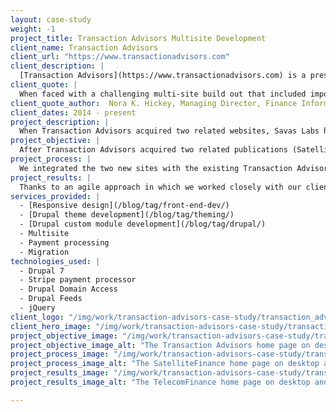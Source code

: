 ```yaml
---
layout: case-study
weight: -1
project_title: Transaction Advisors Multisite Development
client_name: Transaction Advisors
client_url: "https://www.transactionadvisors.com"
client_description: |
  [Transaction Advisors](https://www.transactionadvisors.com) is a prestigious technical journal that publishes select white papers, technical articles, and research studies on the critical issues impacting corporate transaction planning, structuring, and execution.
client_quote: |
  When faced with a challenging multi-site build out that included importing content from a very old platform, creating 3 integrated subscription forms, and launching under a tight timeline, Savas Labs was strategic, knowledgeable, and great to work with. They were the right team for our complex project!
client_quote_author:  Nora K. Hickey, Managing Director, Finance Information Group
client_dates: 2014 - present
project_description: |
  When Transaction Advisors acquired two related websites, Savas Labs helped integrate those sites into their existing Drupal 7 infrastructure, providing responsive theming, subscription access, and a single administrative interface for all three sites.
project_objective: |
  After Transaction Advisors acquired two related publications (SatelliteFinance and TelecomFinance), they needed to easily manage all three websites from a single administrative interface. For branding purposes, they wanted a similar look and feel across the three sites. Lastly, it was critical to offer users online subscription access to each site’s paywall-protected content.
project_process: |
  We integrated the two new sites with the existing Transaction Advisors Drupal 7 installation and database using the Drupal Domain Access module, allowing each site to have its own domain name and theme while providing a single administrative interface. We extended the Transaction Advisors theme to the SatelliteFinance and TelecomFinance sites in a responsive way so that they worked on all devices. For easy subscription management and access to paywall restricted content we integrated [Stripe](https://stripe.com/) via a custom module. The Drupal Feeds module allowed us to import all content from the two legacy sites before going live.
project_results: |
  Thanks to an agile approach in which we worked closely with our client, the new sites launched in time for an important conference, the administrative burden from running three separate websites was reduced, and both the customers and the business felt the benefit of easy to manage subscriptions.
services_provided: |
  - [Responsive design](/blog/tag/front-end-dev/)
  - [Drupal theme development](/blog/tag/theming/)
  - [Drupal custom module development](/blog/tag/drupal/)
  - Multisite
  - Payment processing
  - Migration
technologies_used: |
  - Drupal 7
  - Stripe payment processor
  - Drupal Domain Access
  - Drupal Feeds
  - jQuery
client_logo: "/img/work/transaction-advisors-case-study/transaction_advisors_logo.jpg"
client_hero_image: "/img/work/transaction-advisors-case-study/transaction_advisors_hero.png"
project_objective_image: "/img/work/transaction-advisors-case-study/transaction_advisors_objective.png"
project_objective_image_alt: "The Transaction Advisors home page on desktop and mobile."
project_process_image: "/img/work/transaction-advisors-case-study/transaction_advisors_process.png"
project_process_image_alt: "The SatelliteFinance home page on desktop and mobile."
project_results_image: "/img/work/transaction-advisors-case-study/transaction_advisors_results.png"
project_results_image_alt: "The TelecomFinance home page on desktop and mobile."

---
```

